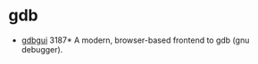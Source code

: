 # gdb
- [gdbgui](https://github.com/cs01/gdbgui) 3187* A modern, browser-based frontend to gdb (gnu debugger). 
